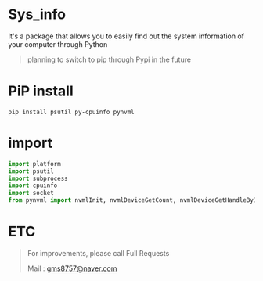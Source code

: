 # Sys_info
It's a package that allows you to easily find out the system information of your computer through Python

> planning to switch to pip through Pypi in the future
# PiP install
```
pip install psutil py-cpuinfo pynvml
```
# import
```python
import platform
import psutil
import subprocess
import cpuinfo
import socket
from pynvml import nvmlInit, nvmlDeviceGetCount, nvmlDeviceGetHandleByIndex, nvmlDeviceGetName, nvmlDeviceGetMemoryInfo, nvmlDeviceGetUtilizationRates, nvmlShutdown
```
# ETC
> For improvements, please call Full Requests
> 
> Mail : gms8757@naver.com
